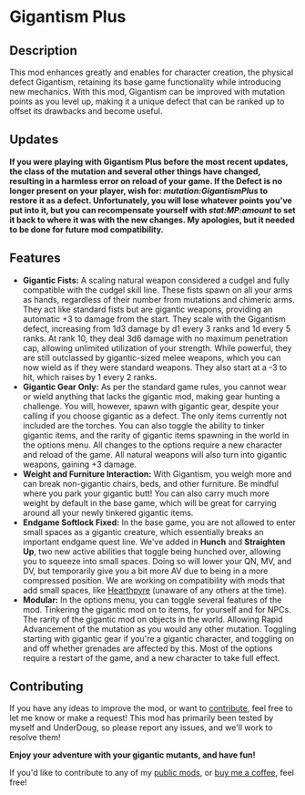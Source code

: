 # Gigantism Plus

## Description

This mod enhances greatly and enables for character creation, the physical defect Gigantism, retaining its base game functionality while introducing new mechanics. With this mod, Gigantism can be improved with mutation points as you level up, making it a unique defect that can be ranked up to offset its drawbacks and become useful.

## Updates

**If you were playing with Gigantism Plus before the most recent updates, the class of the mutation and several other things have changed, resulting in a harmless error on reload of your game. If the Defect is no longer present on your player, wish for: *mutation:GigantismPlus* to restore it as a defect. Unfortunately, you will lose whatever points you've put into it, but you can recompensate yourself with *stat:MP:amount* to set it back to where it was with the new changes. My apologies, but it needed to be done for future mod compatibility.**

## Features

- **Gigantic Fists:** A scaling natural weapon considered a cudgel and fully compatible with the cudgel skill line. These fists spawn on all your arms as hands, regardless of their number from mutations and chimeric arms. They act like standard fists but are gigantic weapons, providing an automatic +3 to damage from the start. They scale with the Gigantism defect, increasing from 1d3 damage by d1 every 3 ranks and 1d every 5 ranks. At rank 10, they deal 3d6 damage with no maximum penetration cap, allowing unlimited utilization of your strength. While powerful, they are still outclassed by gigantic-sized melee weapons, which you can now wield as if they were standard weapons. They also start at a -3 to hit, which raises by 1 every 2 ranks.
- **Gigantic Gear Only:** As per the standard game rules, you cannot wear or wield anything that lacks the gigantic mod, making gear hunting a challenge. You will, however, spawn with gigantic gear, despite your calling if you choose gigantic as a defect. The only items currently not included are the torches. You can also toggle the ability to tinker gigantic items, and the rarity of gigantic items spawning in the world in the options menu. All changes to the options require a new character and reload of the game. All natural weapons will also turn into gigantic weapons, gaining +3 damage.
- **Weight and Furniture Interaction:** With Gigantism, you weigh more and can break non-gigantic chairs, beds, and other furniture. Be mindful where you park your gigantic butt! You can also carry much more weight by default in the base game, which will be great for carrying around all your newly tinkered gigantic items.
- **Endgame Softlock Fixed:** In the base game, you are not allowed to enter small spaces as a gigantic creature, which essentially breaks an important endgame quest line. We've added in **Hunch** and **Straighten Up**, two new active abilities that toggle being hunched over, allowing you to squeeze into small spaces. Doing so will lower your QN, MV, and DV, but temporarily give you a bit more AV due to being in a more compressed position. We are working on compatibility with mods that add small spaces, like [Hearthpyre](https://steamcommunity.com/sharedfiles/filedetails/?id=1683847053) (unaware of any others at the time).
- **Modular:** In the options menu, you can toggle several features of the mod. Tinkering the gigantic mod on to items, for yourself and for NPCs. The rarity of the gigantic mod on objects in the world. Allowing Rapid Advancement of the mutation as you would any other mutation. Toggling starting with gigantic gear if you're a gigantic character, and toggling on and off whether grenades are affected by this. Most of the options require a restart of the game, and a new character to take full effect.

## Contributing

If you have any ideas to improve the mod, or want to [contribute](https://github.com/hyd-n-plyn-syt/Gigantism-Plus), feel free to let me know or make a request! This mod has primarily been tested by myself and UnderDoug, so please report any issues, and we'll work to resolve them!

**Enjoy your adventure with your gigantic mutants, and have fun!**

If you'd like to contribute to any of my [public mods](https://github.com/hyd-n-plyn-syt?tab=repositories), or [buy me a coffee](https://ko-fi.com/hydnplynsyt), feel free!